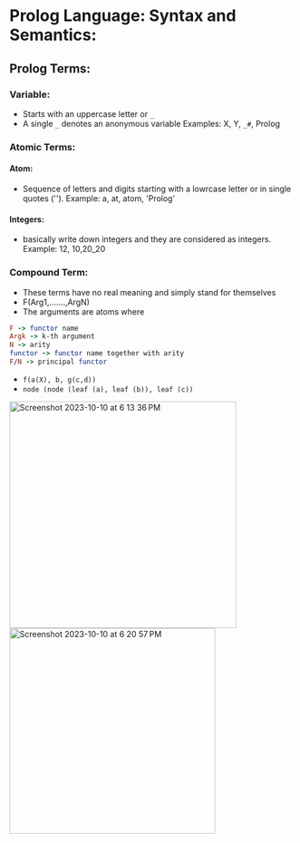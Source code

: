 # Prolog Language: Syntax and Semantics:
## Prolog Terms:
### Variable:
- Starts with an uppercase letter or `_`
- A single `_` denotes an anonymous variable
Examples: X, Y, `_#`, Prolog

### Atomic Terms:
#### Atom:
- Sequence of letters and digits starting with a lowrcase letter or in single quotes ('').
Example: a, at, atom, 'Prolog'

#### Integers:
- basically write down integers and they are considered as integers.
Example: 12, 10,20_20

### Compound Term:
- These terms have no real meaning and simply stand for themselves
- F(Arg1,.......,ArgN)
- The arguments are atoms
where 
```prolog
F -> functor name
Argk -> k-th argument
N -> arity
functor -> functor name together with arity
F/N -> principal functor
```

- `f(a(X), b, g(c,d))`
- `node (node (leaf (a), leaf (b)), leaf (c))`

<img width="400" alt="Screenshot 2023-10-10 at 6 13 36 PM" src="https://github.com/IshaanAdarsh/TIL/assets/100434702/360be52f-f537-4bfb-9753-8bf5fe0e57eb">
<img width="363" alt="Screenshot 2023-10-10 at 6 20 57 PM" src="https://github.com/IshaanAdarsh/TIL/assets/100434702/782d5710-9ebb-41d5-9cad-e645ea33a72a">

